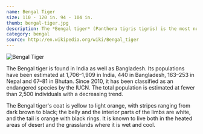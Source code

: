 ```yaml
---
name: Bengal Tiger
size: 110 - 120 in. 94 - 104 in.
thumb: bengal-tiger.jpg
description: The *Bengal tiger* (Panthera tigris tigris) is the most numerous tiger subspecies.
category: bengal
source: http://en.wikipedia.org/wiki/Bengal_tiger
---
```


![Bengal Tiger]({{site.baseurl}}/img/bengal-tiger.jpg)

The Bengal tiger is found in India as well as Bangladesh. Its populations have been estimated at 1,706–1,909 in India, 440 in Bangladesh, 163–253 in Nepal and 67–81 in Bhutan. Since 2010, it has been classified as an endangered species by the IUCN. The total population is estimated at fewer than 2,500 individuals with a decreasing trend.

The Bengal tiger's coat is yellow to light orange, with stripes ranging from dark brown to black; the belly and the interior parts of the limbs are white, and the tail is orange with black rings. It is known to live both in the heated areas of desert and the grasslands where it is wet and cool.
